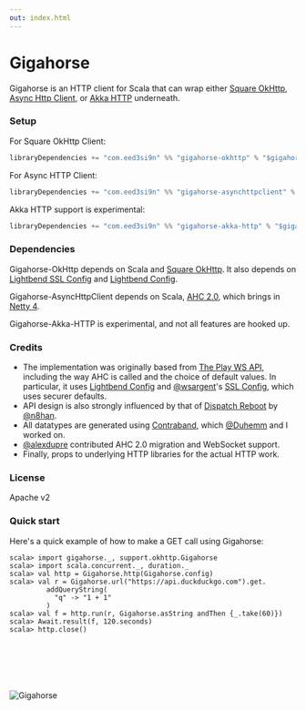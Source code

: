 ```yaml
---
out: index.html
---
```


  [AHC]: https://github.com/AsyncHttpClient/async-http-client/tree/1.9.x
  [netty]: http://netty.io
  [okhttp]: http://square.github.io/okhttp/
  [sslconfig]: https://github.com/lightbend/ssl-config
  [config]: https://github.com/lightbend/config
  [ws]: https://www.playframework.com/documentation/2.5.x/ScalaWS
  [dispatch]: https://dispatchhttp.org/Dispatch.html
  [contraband]: http://www.scala-sbt.org/contraband/
  [akkahttp]: http://doc.akka.io/docs/akka-http/current/scala.html
  [@wsargent]: https://github.com/wsargent
  [@n8han]: https://github.com/n8han
  [@Duhemm]: https://github.com/Duhemm
  [@alexdupre]: https://github.com/alexdupre

Gigahorse
=========

Gigahorse is an HTTP client for Scala that can wrap either
[Square OkHttp][okhttp], [Async Http Client][AHC], or [Akka HTTP][akkahttp] underneath.

### Setup

For Square OkHttp Client:

```scala
libraryDependencies += "com.eed3si9n" %% "gigahorse-okhttp" % "$gigahorse_version$"
```

For Async HTTP Client:

```scala
libraryDependencies += "com.eed3si9n" %% "gigahorse-asynchttpclient" % "$gigahorse_version$"
```

Akka HTTP support is experimental:

```scala
libraryDependencies += "com.eed3si9n" %% "gigahorse-akka-http" % "$gigahorse_version$"
```

### Dependencies

Gigahorse-OkHttp depends on Scala and [Square OkHttp][okhttp].
It also depends on [Lightbend SSL Config][sslconfig] and [Lightbend Config][config].

Gigahorse-AsyncHttpClient depends on Scala, [AHC 2.0][AHC], which brings in [Netty 4][netty].

Gigahorse-Akka-HTTP is experimental, and not all features are hooked up.

### Credits

- The implementation was originally based from [The Play WS API][ws],
  including the way AHC is called and the choice of default values.
  In particular, it uses [Lightbend Config][config] and [@wsargent][@wsargent]'s [SSL Config][sslconfig],
  which uses securer defaults.
- API design is also strongly influenced by that of [Dispatch Reboot][dispatch] by [@n8han][@n8han].
- All datatypes are generated using [Contraband][contraband], which [@Duhemm][@Duhemm] and I worked on.
- [@alexdupre][@alexdupre] contributed AHC 2.0 migration and WebSocket support.
- Finally, props to underlying HTTP libraries for the actual HTTP work.

### License

Apache v2

### Quick start

Here's a quick example of how to make a GET call using Gigahorse:

```console
scala> import gigahorse._, support.okhttp.Gigahorse
scala> import scala.concurrent._, duration._
scala> val http = Gigahorse.http(Gigahorse.config)
scala> val r = Gigahorse.url("https://api.duckduckgo.com").get.
         addQueryString(
           "q" -> "1 + 1"
         )
scala> val f = http.run(r, Gigahorse.asString andThen {_.take(60)})
scala> Await.result(f, 120.seconds)
scala> http.close()
```

<div style="margin: 100px"></div>

![Gigahorse](files/gigahorse.jpg)
